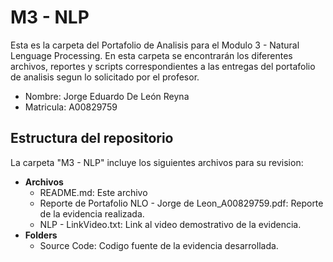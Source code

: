 # M3 - NLP
Esta es la carpeta del Portafolio de Analisis para el Modulo 3 - Natural Lenguage Processing. En esta carpeta se encontrarán los diferentes archivos, reportes y scripts correspondientes a las entregas del portafolio de analisis segun lo solicitado por el profesor.

* Nombre: Jorge Eduardo De León Reyna
* Matricula: A00829759

## Estructura del repositorio
La carpeta "M3 - NLP" incluye los siguientes archivos para su revision:

* **Archivos**
  * README.md: Este archivo
  * Reporte de Portafolio NLO - Jorge de Leon_A00829759.pdf: Reporte de la evidencia realizada.
  * NLP - LinkVideo.txt: Link al video demostrativo de la evidencia.
* **Folders**
  * Source Code: Codigo fuente de la evidencia desarrollada.
